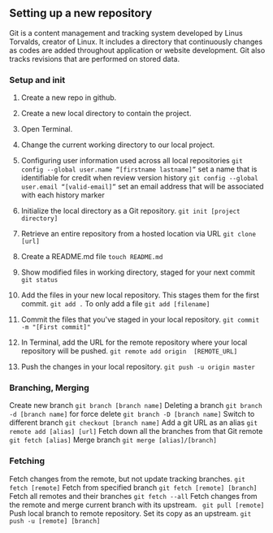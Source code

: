 ## Setting up a new repository
Git is a content management and tracking system developed by Linus Torvalds, creator of Linux. It includes a directory that continuously changes as codes are added throughout application or website development. Git also tracks revisions that are performed on stored data.

### Setup and init
1. Create a new repo in github.
2. Create a new local directory to contain the project.
3. Open Terminal.
4. Change the current working directory to our local project.
5. Configuring user information used across all local repositories
`git config --global user.name “[firstname lastname]”`
set a name that is identifiable for credit when review version history
`git config --global user.email “[valid-email]”`
set an email address that will be associated with each history marker
6. Initialize the local directory as a Git repository.
   `git init [project directory]`
7. Retrieve an entire repository from a hosted location via URL
   `git clone [url]`

8. Create a README.md file
   `touch README.md`
9. Show modified files in working directory, staged for your next commit
 `git status`
10. Add the files in your new local repository. This stages them for the first commit.
    `git add .`
    To only add a file
    `git add [filename]` 
11. Commit the files that you've staged in your local repository.
    `git commit -m "[First commit]"`
12. In Terminal, add the URL for the remote repository where your local repository will be pushed.
    `git remote add origin  [REMOTE_URL]`
13. Push the changes in your local repository.
    `git push -u origin master`

### Branching, Merging
Create new branch
`git branch [branch name]`
Deleting a branch 
`git branch -d [branch name]`
for force delete 
`git branch -D [branch name]`
Switch to different branch
`git checkout [branch name]`
Add a git URL as an alias
`git remote add [alias] [url]`
Fetch down all the branches from that Git remote
`git fetch [alias]`
Merge branch
`git merge [alias]/[branch]`

### Fetching

Fetch changes from the remote, but not update tracking branches.
   `git fetch [remote]`
Fetch from specified branch
    `git fetch [remote] [branch]`
Fetch all remotes and their branches
    `git fetch --all`
Fetch changes from the remote and merge current branch with its
upstream.
` git pull [remote]`
Push local branch to remote repository. Set its copy as an upstream.
`git push -u [remote] [branch]`